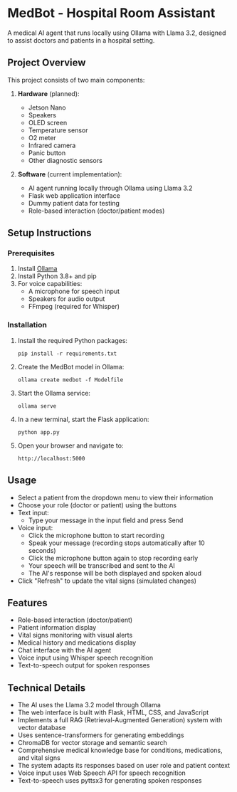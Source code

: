# MedBot - Hospital Room Assistant

A medical AI agent that runs locally using Ollama with Llama 3.2, designed to assist doctors and patients in a hospital setting.

## Project Overview

This project consists of two main components:

1. **Hardware** (planned):
   - Jetson Nano
   - Speakers
   - OLED screen
   - Temperature sensor
   - O2 meter
   - Infrared camera
   - Panic button
   - Other diagnostic sensors

2. **Software** (current implementation):
   - AI agent running locally through Ollama using Llama 3.2
   - Flask web application interface
   - Dummy patient data for testing
   - Role-based interaction (doctor/patient modes)

## Setup Instructions

### Prerequisites

1. Install [Ollama](https://ollama.ai/)
2. Install Python 3.8+ and pip
3. For voice capabilities:
   - A microphone for speech input
   - Speakers for audio output
   - FFmpeg (required for Whisper)

### Installation

1. Install the required Python packages:
   ```
   pip install -r requirements.txt
   ```

2. Create the MedBot model in Ollama:
   ```
   ollama create medbot -f Modelfile
   ```

3. Start the Ollama service:
   ```
   ollama serve
   ```

4. In a new terminal, start the Flask application:
   ```
   python app.py
   ```

5. Open your browser and navigate to:
   ```
   http://localhost:5000
   ```

## Usage

- Select a patient from the dropdown menu to view their information
- Choose your role (doctor or patient) using the buttons
- Text input:
  - Type your message in the input field and press Send
- Voice input:
  - Click the microphone button to start recording
  - Speak your message (recording stops automatically after 10 seconds)
  - Click the microphone button again to stop recording early
  - Your speech will be transcribed and sent to the AI
  - The AI's response will be both displayed and spoken aloud
- Click "Refresh" to update the vital signs (simulated changes)

## Features

- Role-based interaction (doctor/patient)
- Patient information display
- Vital signs monitoring with visual alerts
- Medical history and medications display
- Chat interface with the AI agent
- Voice input using Whisper speech recognition
- Text-to-speech output for spoken responses

## Technical Details

- The AI uses the Llama 3.2 model through Ollama
- The web interface is built with Flask, HTML, CSS, and JavaScript
- Implements a full RAG (Retrieval-Augmented Generation) system with vector database
- Uses sentence-transformers for generating embeddings
- ChromaDB for vector storage and semantic search
- Comprehensive medical knowledge base for conditions, medications, and vital signs
- The system adapts its responses based on user role and patient context
- Voice input uses Web Speech API for speech recognition
- Text-to-speech uses pyttsx3 for generating spoken responses
